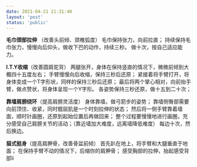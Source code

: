 ```yaml
---
date: 2021-04-21 21:31:40
layout: 'post'
status: 'public'
---
```


**毛巾颈部拉伸** （改善头前倾、颈椎弧度）
 毛巾保持张力，向前拉直；
持续保持毛巾张力，慢慢向后仰头，做收下巴的动作，持续三秒。
做十次，按自己适应能力。

**I.T.Y收缩**（改善圆肩驼背）
两腿张开，身体在保持竖直的情况下，微微前倾到大概四十五度左右；
手臂慢慢向后收缩，保持三秒后还原；
紧接着将手臂打开，将身体变成一个T字形状，同样的保持三秒后还原；
最后将两个掌心相对，向前抬手臂，做点赞状，将身体呈现一个Y字形。
各姿势保持三秒还原，做十五到二十次；

**靠墙肩膀绕环**（提高肩膀灵活度）
身体靠墙，做弓箭步的姿势；
靠墙侧臀部需要向前顶住、收紧，同时髋屈肌是一个时刻拉伸的状态；
然后将一侧手臂靠着墙面，顺时针画圈，还原到起始位置后再做回来；
整个过程要慢慢地进行画圈，充分感受自己肩膀关节的活动；（靠近墙加大难度，远离墙降低难度）
每边十次，然后换边。

**猫式挺身**（提高肩胛骨，改善骨盆前倾）
首先趴在地上，将手臂和大腿垂直于地面；
在保持手臂不动的情况下，后缩你的肩胛骨；
感受胸部的拉伸，抬起感受背部li

